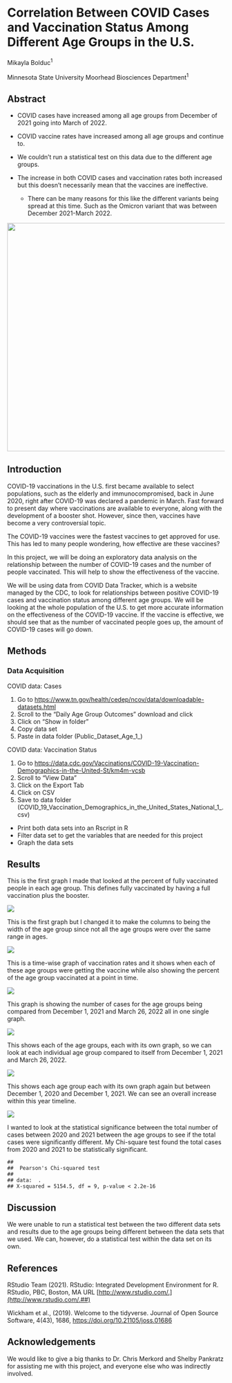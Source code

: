 
# Correlation Between COVID Cases and Vaccination Status Among Different Age Groups in the U.S.

Mikayla Bolduc<sup>1</sup>

Minnesota State University Moorhead Biosciences Department<sup>1</sup>

## Abstract

-   COVID cases have increased among all age groups from December of
    2021 going into March of 2022.

-   COVID vaccine rates have increased among all age groups and continue
    to.

-   We couldn’t run a statistical test on this data due to the different
    age groups.

-   The increase in both COVID cases and vaccination rates both
    increased but this doesn’t necessarily mean that the vaccines are
    ineffective.

    -   There can be many reasons for this like the different variants
        being spread at this time. Such as the Omicron variant that was
        between December 2021-March 2022.

<img src="https://static01.nyt.com/images/2020/10/11/us/coronavirus-unveiled-promo-1602171596829/coronavirus-unveiled-promo-1602171596829-superJumbo-v3.jpg" width="528"/>

## Introduction

COVID-19 vaccinations in the U.S. first became available to select
populations, such as the elderly and immunocompromised, back in June
2020, right after COVID-19 was declared a pandemic in March. Fast
forward to present day where vaccinations are available to everyone,
along with the development of a booster shot. However, since then,
vaccines have become a very controversial topic.

The COVID-19 vaccines were the fastest vaccines to get approved for use.
This has led to many people wondering, how effective are these vaccines?

In this project, we will be doing an exploratory data analysis on the
relationship between the number of COVID-19 cases and the number of
people vaccinated. This will help to show the effectiveness of the
vaccine.

We will be using data from COVID Data Tracker, which is a website
managed by the CDC, to look for relationships between positive COVID-19
cases and vaccination status among different age groups. We will be
looking at the whole population of the U.S. to get more accurate
information on the effectiveness of the COVID-19 vaccine. If the vaccine
is effective, we should see that as the number of vaccinated people goes
up, the amount of COVID-19 cases will go down.

## Methods

### Data Acquisition

COVID data: Cases

1.  Go to
    <https://www.tn.gov/health/cedep/ncov/data/downloadable-datasets.html>
2.  Scroll to the “Daily Age Group Outcomes” download and click
3.  Click on “Show in folder”
4.  Copy data set
5.  Paste in data folder (Public_Dataset_Age_1\_)

COVID data: Vaccination Status

1.  Go to
    <https://data.cdc.gov/Vaccinations/COVID-19-Vaccination-Demographics-in-the-United-St/km4m-vcsb>
2.  Scroll to “View Data”
3.  Click on the Export Tab
4.  Click on CSV
5.  Save to data folder
    (COVID_19_Vaccination_Demographics_in_the_United_States_National_1\_.csv)

-   Print both data sets into an Rscript in R
-   Filter data set to get the variables that are needed for this
    project
-   Graph the data sets

## Results

This is the first graph I made that looked at the percent of fully
vaccinated people in each age group. This defines fully vaccinated by
having a full vaccination plus the booster.

![](Bolduc_files/figure-gfm/first-graph-1.png)<!-- -->

This is the first graph but I changed it to make the columns to being
the width of the age group since not all the age groups were over the
same range in ages.

![](Bolduc_files/figure-gfm/second-graph-1.png)<!-- -->

This is a time-wise graph of vaccination rates and it shows when each of
these age groups were getting the vaccine while also showing the percent
of the age group vaccinated at a point in time.

![](Bolduc_files/figure-gfm/third-graph-1.png)<!-- -->

This graph is showing the number of cases for the age groups being
compared from December 1, 2021 and March 26, 2022 all in one single
graph.

![](Bolduc_files/figure-gfm/fourth-graph-1.png)<!-- -->

This shows each of the age groups, each with its own graph, so we can
look at each individual age group compared to itself from December 1,
2021 and March 26, 2022.

![](Bolduc_files/figure-gfm/fifth-graph-1.png)<!-- -->

This shows each age group each with its own graph again but between
December 1, 2020 and December 1, 2021. We can see an overall increase
within this year timeline.

![](Bolduc_files/figure-gfm/sixth-graph-1.png)<!-- -->

I wanted to look at the statistical significance between the total
number of cases between 2020 and 2021 between the age groups to see if
the total cases were significantly different. My Chi-square test found
the total cases from 2020 and 2021 to be statistically significant.

    ## 
    ##  Pearson's Chi-squared test
    ## 
    ## data:  .
    ## X-squared = 5154.5, df = 9, p-value < 2.2e-16

## Discussion

We were unable to run a statistical test between the two different data
sets and results due to the age groups being different between the data
sets that we used. We can, however, do a statistical test within the
data set on its own.

## References

RStudio Team (2021). RStudio: Integrated Development Environment for R.
RStudio, PBC, Boston, MA URL
[http://www.rstudio.com/.](http://www.rstudio.com/.##)

Wickham et al., (2019). Welcome to the tidyverse. Journal of Open Source
Software, 4(43), 1686, <https://doi.org/10.21105/joss.01686>

## Acknowledgements

We would like to give a big thanks to Dr. Chris Merkord and Shelby
Pankratz for assisting me with this project, and everyone else who was
indirectly involved.
